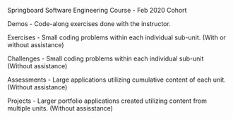 Springboard Software Engineering Course - Feb 2020 Cohort

Demos - Code-along exercises done with the instructor.

Exercises - Small coding problems within each individual sub-unit. (With or without assistance)

Challenges - Small coding problems within each individual sub-unit (Without assistance)

Assessments - Large applications utilizing cumulative content of each unit. (Without assistance)

Projects - Larger portfolio applications created utilizing content from multiple units. (Without assisstance)
